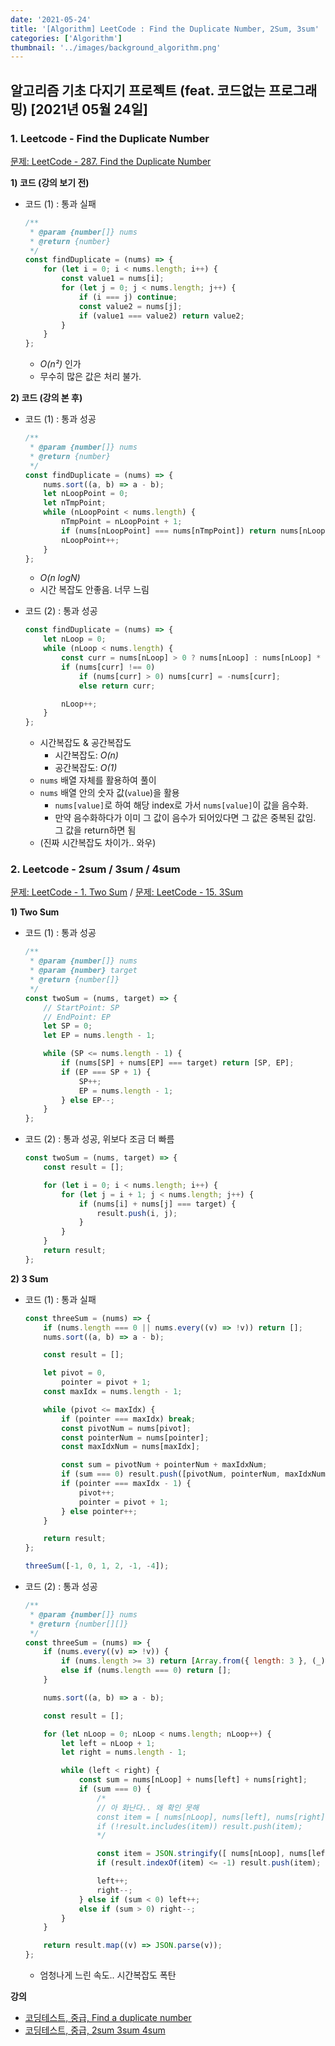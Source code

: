 ```yaml
---
date: '2021-05-24'
title: '[Algorithm] LeetCode : Find the Duplicate Number, 2Sum, 3sum'
categories: ['Algorithm']
thumbnail: '../images/background_algorithm.png'
---
```


## 알고리즘 기초 다지기 프로젝트 (feat. 코드없는 프로그래밍) [2021년 05월 24일]

### **1.** Leetcode - Find the Duplicate Number

[문제: LeetCode - 287. Find the Duplicate Number](https://leetcode.com/problems/find-the-duplicate-number/)

**1) 코드 (강의 보기 전)**

-   코드 (1) : 통과 실패

    ```js
    /**
     * @param {number[]} nums
     * @return {number}
     */
    const findDuplicate = (nums) => {
        for (let i = 0; i < nums.length; i++) {
            const value1 = nums[i];
            for (let j = 0; j < nums.length; j++) {
                if (i === j) continue;
                const value2 = nums[j];
                if (value1 === value2) return value2;
            }
        }
    };
    ```

    -   _O(n²)_ 인가
    -   무수히 많은 값은 처리 불가.

**2) 코드 (강의 본 후)**

-   코드 (1) : 통과 성공

    ```js
    /**
     * @param {number[]} nums
     * @return {number}
     */
    const findDuplicate = (nums) => {
        nums.sort((a, b) => a - b);
        let nLoopPoint = 0;
        let nTmpPoint;
        while (nLoopPoint < nums.length) {
            nTmpPoint = nLoopPoint + 1;
            if (nums[nLoopPoint] === nums[nTmpPoint]) return nums[nLoopPoint];
            nLoopPoint++;
        }
    };
    ```

    -   _O(n logN)_
    -   시간 복잡도 안좋음. 너무 느림

-   코드 (2) : 통과 성공

    ```js
    const findDuplicate = (nums) => {
        let nLoop = 0;
        while (nLoop < nums.length) {
            const curr = nums[nLoop] > 0 ? nums[nLoop] : nums[nLoop] * -1;
            if (nums[curr] !== 0)
                if (nums[curr] > 0) nums[curr] = -nums[curr];
                else return curr;

            nLoop++;
        }
    };
    ```

    -   시간복잡도 & 공간복잡도
        -   시간복잡도: _O(n)_
        -   공간복잡도: _O(1)_
    -   `nums` 배열 자체를 활용하여 풀이
    -   `nums` 배열 안의 숫자 값(`value`)을 활용
        -   `nums[value]`로 하여 해당 index로 가서 `nums[value]`이 값을 음수화.
        -   만약 음수화하다가 이미 그 값이 음수가 되어있다면 그 값은 중복된 값임.  
             그 값을 return하면 됨
    -   (진짜 시간복잡도 차이가.. 와우)

### **2.** Leetcode - 2sum / 3sum / 4sum

[문제: LeetCode - 1. Two Sum](https://leetcode.com/problems/two-sum/) / [문제: LeetCode - 15. 3Sum](https://leetcode.com/problems/3sum/)

**1) Two Sum**

-   코드 (1) : 통과 성공

    ```js
    /**
     * @param {number[]} nums
     * @param {number} target
     * @return {number[]}
     */
    const twoSum = (nums, target) => {
        // StartPoint: SP
        // EndPoint: EP
        let SP = 0;
        let EP = nums.length - 1;

        while (SP <= nums.length - 1) {
            if (nums[SP] + nums[EP] === target) return [SP, EP];
            if (EP === SP + 1) {
                SP++;
                EP = nums.length - 1;
            } else EP--;
        }
    };
    ```

-   코드 (2) : 통과 성공, 위보다 조금 더 빠름

    ```js
    const twoSum = (nums, target) => {
        const result = [];

        for (let i = 0; i < nums.length; i++) {
            for (let j = i + 1; j < nums.length; j++) {
                if (nums[i] + nums[j] === target) {
                    result.push(i, j);
                }
            }
        }
        return result;
    };
    ```

**2) 3 Sum**

-   코드 (1) : 통과 실패

    ```js
    const threeSum = (nums) => {
        if (nums.length === 0 || nums.every((v) => !v)) return [];
        nums.sort((a, b) => a - b);

        const result = [];

        let pivot = 0,
            pointer = pivot + 1;
        const maxIdx = nums.length - 1;

        while (pivot <= maxIdx) {
            if (pointer === maxIdx) break;
            const pivotNum = nums[pivot];
            const pointerNum = nums[pointer];
            const maxIdxNum = nums[maxIdx];

            const sum = pivotNum + pointerNum + maxIdxNum;
            if (sum === 0) result.push([pivotNum, pointerNum, maxIdxNum]);
            if (pointer === maxIdx - 1) {
                pivot++;
                pointer = pivot + 1;
            } else pointer++;
        }

        return result;
    };

    threeSum([-1, 0, 1, 2, -1, -4]);
    ```

-   코드 (2) : 통과 성공

    ```js
    /**
     * @param {number[]} nums
     * @return {number[][]}
     */
    const threeSum = (nums) => {
        if (nums.every((v) => !v)) {
            if (nums.length >= 3) return [Array.from({ length: 3 }, (_) => 0)];
            else if (nums.length === 0) return [];
        }

        nums.sort((a, b) => a - b);

        const result = [];

        for (let nLoop = 0; nLoop < nums.length; nLoop++) {
            let left = nLoop + 1;
            let right = nums.length - 1;

            while (left < right) {
                const sum = nums[nLoop] + nums[left] + nums[right];
                if (sum === 0) {
                    /*
                    // 아 화난다.. 왜 확인 못해
                    const item = [ nums[nLoop], nums[left], nums[right] ];
                    if (!result.includes(item)) result.push(item);
                    */

                    const item = JSON.stringify([ nums[nLoop], nums[left], nums[right] ]);
                    if (result.indexOf(item) <= -1) result.push(item);

                    left++;
                    right--;
                } else if (sum < 0) left++;
                else if (sum > 0) right--;
            }
        }

        return result.map((v) => JSON.parse(v));
    };
    ```

    -   엄청나게 느린 속도.. 시간복잡도 폭탄

**강의**

-   [코딩테스트, 중급, Find a duplicate number](https://youtu.be/k6rsok-7zNA)
-   [코딩테스트, 중급, 2sum 3sum 4sum](https://youtu.be/OYQOe76Zc5I)
